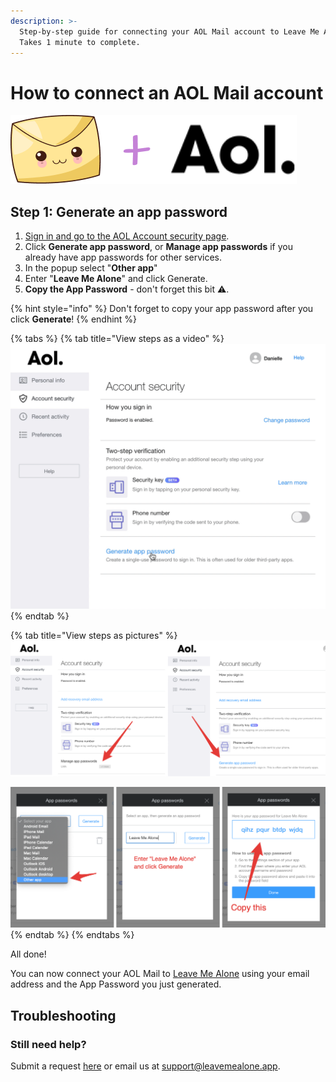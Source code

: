 ```yaml
---
description: >-
  Step-by-step guide for connecting your AOL Mail account to Leave Me Alone.
  Takes 1 minute to complete.
---
```


# How to connect an AOL Mail account

![](<../.gitbook/assets/image (4).png>)

## Step 1: Generate an app password

1. [Sign in and go to the AOL Account security page](https://login.aol.com/account/security).
2. Click **Generate app password**, or **Manage app passwords** if you already have app passwords for other services.
3. In the popup select "**Other app**"
4. Enter "**Leave Me Alone**" and click Generate.
5. **Copy the App Password** - don't forget this bit ️⚠️.

{% hint style="info" %}
Don't forget to copy your app password after you click **Generate**!
{% endhint %}

{% tabs %}
{% tab title="View steps as a video" %}
![](<../.gitbook/assets/1-generate-pass (2).gif>)
{% endtab %}

{% tab title="View steps as pictures" %}
![Click Generate app passwords (or Manage app passwords if you already have one setup)](<../.gitbook/assets/step1 (3).png>)

![Select Other app, enter "Leave Me Alone" and click Generate, copy the app password](<../.gitbook/assets/step2 (1).png>)
{% endtab %}
{% endtabs %}

All done!

You can now connect your AOL Mail to [Leave Me Alone](https://leavemealone.app) using your email address and the App Password you just generated.

## Troubleshooting

### Still need help?

Submit a request [here](https://leavemealone.app/feedback) or email us at [support@leavemealone.app](mailto:support@leavemealone.app).
